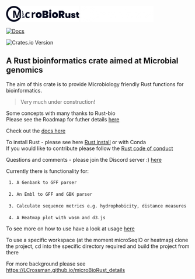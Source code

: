 <img src="docs/assets/MICROBIO B.svg#gh-light-mode-only" alt="microBioRust logo light mode" width="200">
<img src="docs/assets/BIO W.png#gh-dark-mode-only" alt="microBioRust logo dark mode" width="200">

[![Docs](https://img.shields.io/badge/docs-mkdocs-blue.svg)](https://lcrossman.github.io/microBioRust/)

![Crates.io Version](https://img.shields.io/crates/v/microBioRust?style=flat&link=https%3A%2F%2Fcrates.io%2Fcrates%2FmicroBioRust)


## A Rust bioinformatics crate aimed at Microbial genomics<br>

The aim of this crate is to provide Microbiology friendly Rust functions for bioinformatics.<br>

> Very much under construction!<br>

Some concepts with many thanks to Rust-bio<br>
Please see the Roadmap for futher details [here](ROADMAP.md)

Check out the [docs here](https://microBioRust.github.io/microBioRust)

To install Rust - please see here [Rust install](https://www.rust-lang.org/tools/install) or with Conda<br>
If you would like to contribute please follow the [Rust code of conduct](https://www.rust-lang.org/policies/code-of-conduct)

Questions and comments - please join the Discord server :) [here](https://discord.gg/xP2ngwTttz)


Currently there is functionality for:<br>
````
 1. A Genbank to GFF parser

 2. An Embl to GFF and GBK parser

 3. Calculate sequence metrics e.g. hydrophobicity, distance measures

 4. A Heatmap plot with wasm and d3.js

````

To see more on how to use have a look at usage [here](docs/usage.md)

To use a specific workspace (at the moment microSeqIO or heatmap) clone the project, cd into the specific directory required and build the project from there

For more background please see <https://LCrossman.github.io/microBioRust_details>
